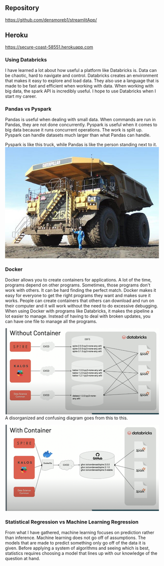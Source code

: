 ## Repository
https://github.com/densmoreb1/streamlitApp/

## Heroku
https://secure-coast-58551.herokuapp.com

### Using Databricks
I have learned a lot about how useful a platform like Databricks is. Data can be chaotic, hard to navigate and control. Databricks creates an environment that makes it easy to explore and load data. They also use a language that is made to be fast and efficient when working with data. When working with big data, the spark API is incredibly useful. I hope to use Databricks when I start my career.

### Pandas vs Pyspark
Pandas is useful when dealing with small data. When commands are run in Pandas, they are not done concurrently. Pyspark is useful when it comes to big data because it runs concurrent operations. The work is split up. Pyspark can handle datasets much larger than what Pandas can handle.

Pyspark is like this truck, while Pandas is like the person standing next to it.
![](pics/big.jpg)

### Docker
Docker allows you to create containers for applications. A lot of the time, programs depend on other programs. Sometimes, those programs don't work with others. It can be hard finding the perfect match. Docker makes it easy for everyone to get the right programs they want and makes sure it works. 
People can create containers that others can download and run on their computer and it will work without the need to do excessive debugging. When using Docker with programs like Databricks, it makes the pipeline a lot easier to manage. Instead of having to deal with broken updates, you can have one file to manage all the programs.

![](pics/without.png)
A disorganized and confusing diagram goes from this to this.

![](pics/with.png)

### Statistical Regression vs Machine Learning Regression
From what I have gathered, machine learning focuses on prediction rather than inference. Machine learning does not go off of assumptions. The models that are made to predict something only go off of the data it is given. Before applying a system of algorithms and seeing which is best, statistics requires choosing a model that lines up with our knowledge of the question at hand.